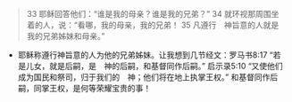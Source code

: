 > 33 耶稣回答他们：“谁是我的母亲？谁是我的兄弟？” 34 就环视那周围坐着的人，说：“看哪，我的母亲，我的兄弟！ 35 凡遵行　神旨意的人就是我的兄弟姊妹和母亲。”

- 耶稣称遵行神旨意的人为他的兄弟姊妹。让我想到几节经文：罗马书8:17 “若是儿女，就是后嗣，是　神的后嗣，和基督同作后嗣。” 启示录5:10 “又使他们成为国民和祭司，归于我们的　神；他们将在地上执掌王权。” 和基督同作后嗣，同掌王权，是何等荣耀宝贵的事！
